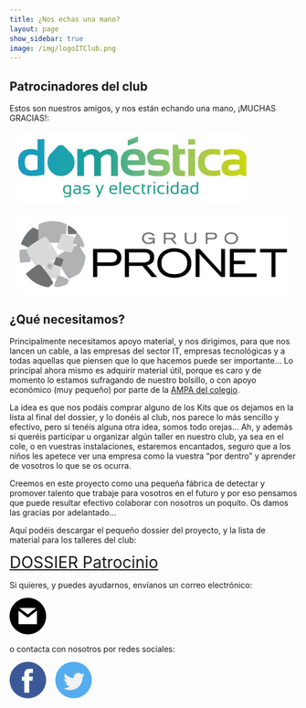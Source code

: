 ```yaml
---
title: ¿Nos echas una mano?
layout: page
show_sidebar: true
image: /img/logoITClub.png
---
```


## Patrocinadores del club

Estos son nuestros amigos, y nos están echando una mano, ¡MUCHAS GRACIAS!:

<div style="margin: 15px">
    <a href="https://domesticaenergia.es" target="_blank">
        <img src="/img/sponsorship/domestica.jpg" alt="Doméstica. Gas y electricidad."/>
    </a>
</div>

<div style="margin: 15px">
    <a href="https://www.grupo-pronet.com/" target="_blank">
        <img src="/img/sponsorship/grupo-pronet.jpg" alt="Grupo Pronet"/>
    </a>
</div>

## ¿Qué necesitamos?

Principalmente necesitamos apoyo material, y nos dirigimos, para que nos lancen un cable, a las empresas del sector IT, empresas tecnológicas y a todas aquellas que piensen que lo que hacemos puede ser importante... Lo principal ahora mismo es adquirir material útil, porque es caro y de momento lo estamos sufragando de nuestro bolsillo, o con apoyo económico (muy pequeño) por parte de la <a href="https://ampa.marcosfrechin.es" target="_blank">AMPA del colegio</a>. 

La idea es que nos podáis comprar alguno de los Kits que os dejamos en la lista al final del dossier, y lo donéis al club, nos parece lo más sencillo y efectivo, pero si tenéis alguna otra idea, somos todo orejas…
Ah, y además si queréis participar u organizar algún taller en nuestro club, ya sea en el cole, o en vuestras instalaciones, estaremos encantados, seguro que a los niños les apetece ver una empresa como la vuestra “por dentro” y aprender de vosotros lo que se os ocurra.

Creemos en este proyecto como una pequeña fábrica de detectar y promover talento que trabaje para vosotros en el futuro y por eso pensamos que puede resultar efectivo colaborar con nosotros un poquito. 
Os damos las gracias por adelantado…

Aquí podéis descargar el pequeño dossier del proyecto, y la lista de material para los talleres del club:

<a href="/docs/sponsorship/CLUB de INFORMÁTICA Marcos Frechín - DOSSIER Patrocinio.pdf" style="font-size: 2em" target="_blank">DOSSIER Patrocinio</a>

Si quieres, y puedes ayudarnos, envíanos un correo electrónico:

<a href="mailto:itclub@marcosfrechin.es" title="email"><img src="/img/mail64.png" alt="email" /></a>

o contacta con nosotros por redes sociales:

<a href="https://www.facebook.com/groups/itclubmarcosfrechin" title="facebook" target="_blank"><img src="/img/facebook64.png" alt="facebook" /></a>&nbsp;&nbsp;&nbsp;
<a href="https://twitter.com/itclubmfrechin" title="twitter" target="_blank"><img src="/img/twitter64.png" alt="twitter" /></a>

